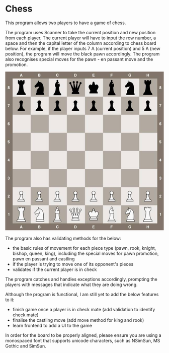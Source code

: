 # Chess

This program allows two players to have a game of chess. 

The program uses Scanner to take the current position and new position from each player. The current player will have to input the row number, a space and then the capital letter of the column according to chess board below. For example, if the player inputs 7 A (current position) and 5 A (new position), the program will move the black pawn accordingly. The program also recognises special moves for the pawn - en passant move and the promotion. 

![chess-board.jpg](image%2Fchess-board.jpg)

The program also has validating methods for the below:
- the basic rules of movement for each piece type (pawn, rook, knight, bishop, queen, king), including the special moves for pawn promotion, pawn en passant and castling
- if the player is trying to move one of its opponent's pieces
- validates if the current player is in check

The program catches and handles exceptions accordingly, prompting the players with messages that indicate what they are doing wrong.

Although the program is functional, I am still yet to add the below features to it:
- finish game once a player is in check mate (add validation to identify check mate)
- finalise the castling move (add move method for king and rook)
- learn frontend to add a UI to the game 

In order for the board to be properly aligned, please ensure you are using a monospaced font that supports unicode characters, such as NSimSun, MS Gothic and SimSun.
